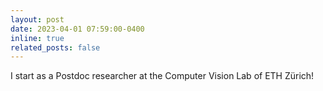 ```yaml
---
layout: post
date: 2023-04-01 07:59:00-0400
inline: true
related_posts: false
---
```



I start as a Postdoc researcher at the Computer Vision Lab of ETH Zürich!